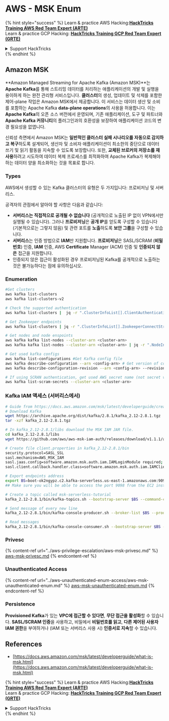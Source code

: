 # AWS - MSK Enum

{% hint style="success" %}
Learn & practice AWS Hacking:<img src="../../../.gitbook/assets/image (1) (1) (1) (1).png" alt="" data-size="line">[**HackTricks Training AWS Red Team Expert (ARTE)**](https://training.hacktricks.xyz/courses/arte)<img src="../../../.gitbook/assets/image (1) (1) (1) (1).png" alt="" data-size="line">\
Learn & practice GCP Hacking: <img src="../../../.gitbook/assets/image (2) (1).png" alt="" data-size="line">[**HackTricks Training GCP Red Team Expert (GRTE)**<img src="../../../.gitbook/assets/image (2) (1).png" alt="" data-size="line">](https://training.hacktricks.xyz/courses/grte)

<details>

<summary>Support HackTricks</summary>

* Check the [**subscription plans**](https://github.com/sponsors/carlospolop)!
* **Join the** 💬 [**Discord group**](https://discord.gg/hRep4RUj7f) or the [**telegram group**](https://t.me/peass) or **follow** us on **Twitter** 🐦 [**@hacktricks\_live**](https://twitter.com/hacktricks_live)**.**
* **Share hacking tricks by submitting PRs to the** [**HackTricks**](https://github.com/carlospolop/hacktricks) and [**HackTricks Cloud**](https://github.com/carlospolop/hacktricks-cloud) github repos.

</details>
{% endhint %}

## Amazon MSK

**Amazon Managed Streaming for Apache Kafka (Amazon MSK)**는 **Apache Kafka**를 통해 스트리밍 데이터를 처리하는 애플리케이션의 개발 및 실행을 용이하게 하는 완전 관리형 서비스입니다. **클러스터**의 생성, 업데이트 및 삭제를 포함한 제어-plane 작업은 Amazon MSK에서 제공합니다. 이 서비스는 데이터 생산 및 소비를 포함하는 Apache Kafka **data-plane operations**의 사용을 허용합니다. 이는 **Apache Kafka**의 오픈 소스 버전에서 운영되며, 기존 애플리케이션, 도구 및 파트너와 **Apache Kafka 커뮤니티**의 플러그인과의 호환성을 보장하여 애플리케이션 코드의 변경 필요성을 없앱니다.

신뢰성 측면에서 Amazon MSK는 **일반적인 클러스터 실패 시나리오를 자동으로 감지하고 복구**하도록 설계되어, 생산자 및 소비자 애플리케이션이 최소한의 중단으로 데이터 쓰기 및 읽기 활동을 지속할 수 있도록 보장합니다. 또한, **교체된 브로커의 저장소를 재사용**하려고 시도하여 데이터 복제 프로세스를 최적화하여 Apache Kafka가 복제해야 하는 데이터 양을 최소화하는 것을 목표로 합니다.

### **Types**

AWS에서 생성할 수 있는 Kafka 클러스터의 유형은 두 가지입니다: 프로비저닝 및 서버리스.

공격자의 관점에서 알아야 할 사항은 다음과 같습니다:

* **서버리스는 직접적으로 공개될 수 없습니다** (공개적으로 노출된 IP 없이 VPN에서만 실행될 수 있습니다). 그러나 **프로비저닝**은 **공개 IP**를 얻도록 구성할 수 있습니다 (기본적으로는 그렇지 않음) 및 관련 포트를 **노출**하도록 **보안 그룹**을 구성할 수 있습니다.
* **서버리스**는 인증 방법으로 **IAM**만 지원합니다. **프로비저닝**은 SASL/SCRAM (**비밀번호**) 인증, **IAM** 인증, AWS **Certificate** Manager (ACM) 인증 및 **인증되지 않은** 접근을 지원합니다.
* 인증되지 않은 접근이 활성화된 경우 프로비저닝된 Kafka를 공개적으로 노출하는 것은 불가능하다는 점에 유의하십시오.

### Enumeration
```bash
#Get clusters
aws kafka list-clusters
aws kafka list-clusters-v2

# Check the supported authentication
aws kafka list-clusters |  jq -r ".ClusterInfoList[].ClientAuthentication"

# Get Zookeeper endpoints
aws kafka list-clusters | jq -r ".ClusterInfoList[].ZookeeperConnectString, .ClusterInfoList[].ZookeeperConnectStringTls"

# Get nodes and node enspoints
aws kafka kafka list-nodes --cluster-arn <cluster-arn>
aws kafka kafka list-nodes --cluster-arn <cluster-arn> | jq -r ".NodeInfoList[].BrokerNodeInfo.Endpoints" # Get endpoints

# Get used kafka configs
aws kafka list-configurations #Get Kafka config file
aws kafka describe-configuration --arn <config-arn> # Get version of config
aws kafka describe-configuration-revision --arn <config-arn> --revision <version> # Get content of config version

# If using SCRAN authentication, get used AWS secret name (not secret value)
aws kafka list-scram-secrets --cluster-arn <cluster-arn>
```
### Kafka IAM 액세스 (서버리스에서)
```bash
# Guide from https://docs.aws.amazon.com/msk/latest/developerguide/create-serverless-cluster.html
# Download Kafka
wget https://archive.apache.org/dist/kafka/2.8.1/kafka_2.12-2.8.1.tgz
tar -xzf kafka_2.12-2.8.1.tgz

# In kafka_2.12-2.8.1/libs download the MSK IAM JAR file.
cd kafka_2.12-2.8.1/libs
wget https://github.com/aws/aws-msk-iam-auth/releases/download/v1.1.1/aws-msk-iam-auth-1.1.1-all.jar

# Create file client.properties in kafka_2.12-2.8.1/bin
security.protocol=SASL_SSL
sasl.mechanism=AWS_MSK_IAM
sasl.jaas.config=software.amazon.msk.auth.iam.IAMLoginModule required;
sasl.client.callback.handler.class=software.amazon.msk.auth.iam.IAMClientCallbackHandler

# Export endpoints address
export BS=boot-ok2ngypz.c2.kafka-serverless.us-east-1.amazonaws.com:9098
## Make sure you will be able to access the port 9098 from the EC2 instance (check VPS, subnets and SG)

# Create a topic called msk-serverless-tutorial
kafka_2.12-2.8.1/bin/kafka-topics.sh --bootstrap-server $BS --command-config client.properties --create --topic msk-serverless-tutorial --partitions 6

# Send message of every new line
kafka_2.12-2.8.1/bin/kafka-console-producer.sh --broker-list $BS --producer.config client.properties --topic msk-serverless-tutorial

# Read messages
kafka_2.12-2.8.1/bin/kafka-console-consumer.sh --bootstrap-server $BS --consumer.config client.properties --topic msk-serverless-tutorial --from-beginning
```
### Privesc

{% content-ref url="../aws-privilege-escalation/aws-msk-privesc.md" %}
[aws-msk-privesc.md](../aws-privilege-escalation/aws-msk-privesc.md)
{% endcontent-ref %}

### Unauthenticated Access

{% content-ref url="../aws-unauthenticated-enum-access/aws-msk-unauthenticated-enum.md" %}
[aws-msk-unauthenticated-enum.md](../aws-unauthenticated-enum-access/aws-msk-unauthenticated-enum.md)
{% endcontent-ref %}

### Persistence

**Provisioned Kafka**가 있는 **VPC에 접근할 수 있다면**, **무단 접근을 활성화**할 수 있습니다. **SASL/SCRAM 인증**을 사용하고, 비밀에서 **비밀번호를 읽고**, **다른 제어된 사용자 IAM 권한**을 부여하거나 (IAM 또는 서버리스 사용 시) **인증서로 지속**할 수 있습니다.

## References

* [https://docs.aws.amazon.com/msk/latest/developerguide/what-is-msk.html](https://docs.aws.amazon.com/msk/latest/developerguide/what-is-msk.html)

{% hint style="success" %}
Learn & practice AWS Hacking:<img src="../../../.gitbook/assets/image (1) (1) (1) (1).png" alt="" data-size="line">[**HackTricks Training AWS Red Team Expert (ARTE)**](https://training.hacktricks.xyz/courses/arte)<img src="../../../.gitbook/assets/image (1) (1) (1) (1).png" alt="" data-size="line">\
Learn & practice GCP Hacking: <img src="../../../.gitbook/assets/image (2) (1).png" alt="" data-size="line">[**HackTricks Training GCP Red Team Expert (GRTE)**<img src="../../../.gitbook/assets/image (2) (1).png" alt="" data-size="line">](https://training.hacktricks.xyz/courses/grte)

<details>

<summary>Support HackTricks</summary>

* Check the [**subscription plans**](https://github.com/sponsors/carlospolop)!
* **Join the** 💬 [**Discord group**](https://discord.gg/hRep4RUj7f) or the [**telegram group**](https://t.me/peass) or **follow** us on **Twitter** 🐦 [**@hacktricks\_live**](https://twitter.com/hacktricks_live)**.**
* **Share hacking tricks by submitting PRs to the** [**HackTricks**](https://github.com/carlospolop/hacktricks) and [**HackTricks Cloud**](https://github.com/carlospolop/hacktricks-cloud) github repos.

</details>
{% endhint %}
